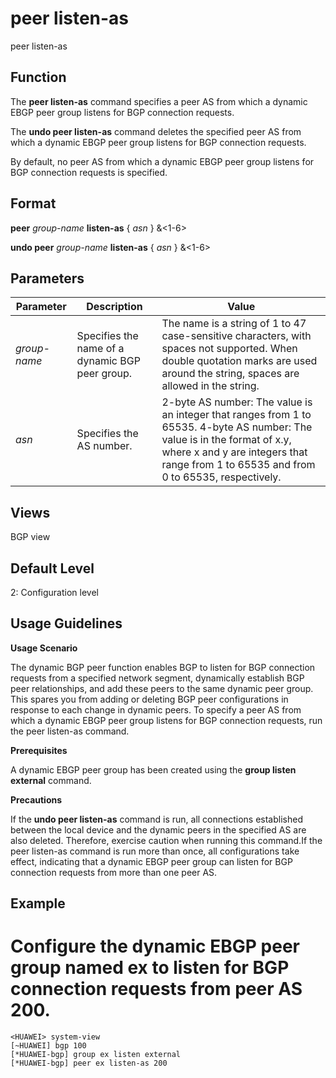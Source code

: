 peer listen-as
==============

peer listen-as

Function
--------



The **peer listen-as** command specifies a peer AS from which a dynamic EBGP peer group listens for BGP connection requests.

The **undo peer listen-as** command deletes the specified peer AS from which a dynamic EBGP peer group listens for BGP connection requests.



By default, no peer AS from which a dynamic EBGP peer group listens for BGP connection requests is specified.


Format
------

**peer** *group-name* **listen-as** { *asn* } &<1-6>

**undo peer** *group-name* **listen-as** { *asn* } &<1-6>


Parameters
----------

| Parameter | Description | Value |
| --- | --- | --- |
| *group-name* | Specifies the name of a dynamic BGP peer group. | The name is a string of 1 to 47 case-sensitive characters, with spaces not supported. When double quotation marks are used around the string, spaces are allowed in the string. |
| *asn* | Specifies the AS number. | 2-byte AS number: The value is an integer that ranges from 1 to 65535.  4-byte AS number: The value is in the format of x.y, where x and y are integers that range from 1 to 65535 and from 0 to 65535, respectively. |



Views
-----

BGP view


Default Level
-------------

2: Configuration level


Usage Guidelines
----------------

**Usage Scenario**



The dynamic BGP peer function enables BGP to listen for BGP connection requests from a specified network segment, dynamically establish BGP peer relationships, and add these peers to the same dynamic peer group. This spares you from adding or deleting BGP peer configurations in response to each change in dynamic peers. To specify a peer AS from which a dynamic EBGP peer group listens for BGP connection requests, run the peer listen-as command.



**Prerequisites**



A dynamic EBGP peer group has been created using the **group listen external** command.



**Precautions**



If the **undo peer listen-as** command is run, all connections established between the local device and the dynamic peers in the specified AS are also deleted. Therefore, exercise caution when running this command.If the peer listen-as command is run more than once, all configurations take effect, indicating that a dynamic EBGP peer group can listen for BGP connection requests from more than one peer AS.




Example
-------

# Configure the dynamic EBGP peer group named ex to listen for BGP connection requests from peer AS 200.
```
<HUAWEI> system-view
[~HUAWEI] bgp 100
[*HUAWEI-bgp] group ex listen external
[*HUAWEI-bgp] peer ex listen-as 200

```